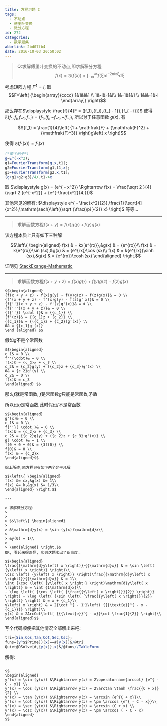 ```yaml
---
title: 方程习题 I
tags:
  - 不动点
  - 傅里叶变换
  - 微分方程
id: 272
categories:
  - 数学题集
abbrlink: 2bd07fb4
date: 2016-10-03 20:50:02
---
```


> Q:求解傅里叶变换的不动点,即求解积分方程
> $$f(x) = \mathfrak{F}(f(x)) = \int_{ - \infty }^\infty  {f(\xi ){e^{ - 2\pi ix\xi }}\mathrm{d}\xi } $$

考虑矩阵方程 ${F^4} = I$, 取
$$F=\left( {\begin{array}{cccc}
1&1&1&1 \\
1&-i&-1&i\\
1&-1&1&1 \\
1&i&-1&-i
\end{array}} \right)$$

那么存在$\displaystyle \frac{f}{4}F = ({f_1},{f_i},{f_{ - 1}},{f_{ - i}})$ 使得 $\mathfrak{F}({f_1},{f_i},{f_{ - 1}},{f_{ - i}}) = ({f_1},i{f_i}, - {f_{ - 1}}, - i{f_{ - i}})$, 所以对于任意函数 $g(x)$, 有

$${f_1} = \frac{1}{4}\left( {1 + \mathfrak{F} + {\mathfrak{F}^2} + {\mathfrak{F}^3}} \right)g\left( x \right)$$

使得 $\mathfrak{F}({f_1}(x)) = {f_1}(x)$

<!--more-->

```Mathematica
(*举个例子*)
g=E^(-x^2);
g1=FourierTransform[g,x,t1];
g2=FourierTransform[g1,t1,x];
g3=FourierTransform[g2,x,t1];
(g+g1+g2+g3)/4/.t1->x
```

取 $\displaystyle g(x) = {e^{ - x^2}} \Rightarrow f(x) = \frac{\sqrt 2 }{4}(\sqrt 2 {e^{-x^2}} + {e^{-\frac{x^2}{4}}})$

其他常见的解有: $\displaystyle e^{ - \frac{x^2}{2}},\frac{1}{\sqrt[4]{x^2}},\mathrm{sech}\left({\sqrt {\frac{\pi }{2}} x} \right)$ 等等...

---

> 求解函数方程$f(x + y) = f(x)g(y) + f(y)g(x)$

该方程本质上只有如下三种解

$$\left\{ \begin{aligned}
f(x) & = kx{e^{rx}},&g(x) & = {e^{rx}}\\
f(x) & = k{e^{rx}}\sin (sx),&g(x) & = {e^{rx}}\cos (sx)\\
f(x) & = k{e^{rx}}\sinh (sx),&g(x) & = {e^{rx}}\cosh (sx)
\end{aligned} \right.$$

证明见 [StackExange-Mathematic](http://math.stackexchange.com/questions/444517/about-the-addition-formula-fxy-fxgyfygx/623551)

---

> 求解函数方程$f(x + y + z) = f(x)g(y) + f(y)g(z) + f(z)g(x)$
```
$$\begin{aligned}
{f(x + y + z) - f(x)g(y) - f(y)g(z) - f(z)g(x)}& = 0 \\
{f'(x + y + z) - f'(x)g(y) - f(z)g'(x)}& = 0 \\
{f{''}(x + y + z) - f'(z)g'(x)}& = 0 \\
{f{'''}(x + y + z)}& = 0 \\
{f{''}( \cdot )}& = {{c_1}} \\
{f'(z)}& = {{c_1}z + {c_2}} \\
{{c_1}}& = {({c_1}z + {c_2})g'(x)} \\
0& = {{c_1}g'(x)}
\end {aligned} $$
```
假如$g$不是个常函数
```
$$\begin{aligned}
c_1& = 0 \\
f''(\cdot)& = 0 \\
f(x)& = {c_2}x + c_3 \\
c_2& = {c_2}g(y) + ({c_2}z + {c_3})g'(x) \\
0& = {c_2}g'(y) \\
c_2& = 0 \\
f(x)& = c_3
\end{aligned} $$
```
那么$f$就是常函数, $f$是常函数$g$只能是常函数,矛盾

所以设$g$是常函数,此时假设$f$不是常函数
```
$$\begin{aligned}
g'(x)& = 0 \\
c_1& = 0 \\
f{''}( \cdot )& = 0 \\
f(x)& = {c_2}x + {c_3} \\
c_2& = {{c_2}g(y) + ({c_2}z + {c_3})g'(x)} \\
g( \cdot )& = 1 \\
f(0 + 0 + 0)& = {3f(0)} \\
f(0)& = 0 \\
f(x) & = {c_2}x
\end{aligned}$$

综上所述,原方程只有如下两个非平凡解

$$\left\{ \begin{aligned}
f(x) &= cx,&g(x) &= 1\\
f(x) &= k,&g(x) &= 1/3\\
\end{aligned} \right.$$

---

> 求解微分方程:
> 
> 
> $$\left\{ \begin{aligned}
> 
> &\mathrm{d}y(x) = \sin (y(x))\mathrm{d}x\\
> 
> &y(0) = 1\\
> 
> \end{aligned} \right.$$
OK, 看起来很奇怪, 实则这题水出了新高度.

$$\begin{aligned}
\frac{{\mathrm{d}y\left( x \right)}}{{\mathrm{d}x}} & = \sin \left( {y\left( x \right)} \right)\\
\csc \left( {y\left( x \right)} \right)\frac{{\mathrm{d}y\left( x \right)}}{{\mathrm{d}x}} & = 1\\
\int {\csc \left( {y\left( x \right)} \right)\mathrm{d}y\left( x \right)} & = \int {1\mathrm{d}x}\\
- \log \left( {\cos \left( {\frac{{y\left( x \right)}}{2}} \right)} \right) + \log \left( {\sin \left( {\frac{{y\left( x \right)}}{2}} \right)} \right) & = x + {c_1}\\
y\left( x \right) & = 2{\cot ^{ - 1}}\left( {{{\text{e}}^{ - x - {c_1}}}} \right)\\
y(x) & = 2ArcCot\left[ {{{\text{e}}^{ - x}}\cot \frac{1}{2}} \right]\\
\end{aligned}$$
```

写个代码顺便把其他情况全部解出来吧:

```mathematica
tri={Sin,Cos,Tan,Cot,Sec,Csc};
funs=(y^$$Prime])[x]==#[y[x]]&/@tri;
Quiet@DSolve[#,{y[x]},x]&/@funs//TableForm
```
解得:
```

$$
\begin{aligned}
y'(x) = \sin (y(x)) &\Rightarrow y(x) = 2\operatorname{arccot} {e^{ - C - x}} \\
y'(x) = \cos (y(x)) &\Rightarrow y(x) = 2\arctan \tanh \frac{{C + x}}{2} \\
y'(x) = \tan (y(x)) &\Rightarrow y(x) = \arcsin {e^{C + x}}\\
y'(x) = \cot (y(x)) &\Rightarrow y(x) = \pm \arccos {e^{ - C - x}}\\
y'(x) = \sec (y(x)) &\Rightarrow y(x) = \arcsin (C + x) \\
y'(x) = \csc (y(x)) &\Rightarrow y(x) = \pm \arccos ( - C - x)
\end{aligned}
$$
```